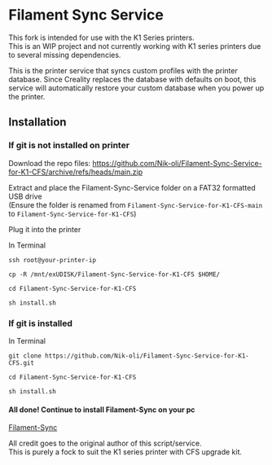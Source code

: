 

# Filament Sync Service
This fork is intended for use with the K1 Series printers.  
This is an WIP project and not currently working with K1 series printers due to several missing dependencies.

This is the printer service that syncs custom profiles with the printer database. Since Creality replaces the database with defaults on boot, this service will automatically restore your custom database when you power up the printer.


## Installation

### If git is not installed on printer

Download the repo files: https://github.com/Nik-oli/Filament-Sync-Service-for-K1-CFS/archive/refs/heads/main.zip  

Extract and place the Filament-Sync-Service folder on a FAT32 formatted USB drive  
(Ensure the folder is renamed from `Filament-Sync-Service-for-K1-CFS-main` to `Filament-Sync-Service-for-K1-CFS`)  

Plug it into the printer

In Terminal

```
ssh root@your-printer-ip
```
```
cp -R /mnt/exUDISK/Filament-Sync-Service-for-K1-CFS $HOME/
```
```
cd Filament-Sync-Service-for-K1-CFS
```

```
sh install.sh
```

### If git is installed

In Terminal

```
git clone https://github.com/Nik-oli/Filament-Sync-Service-for-K1-CFS.git
```

```
cd Filament-Sync-Service-for-K1-CFS
```

```
sh install.sh
```

#### All done! Continue to install Filament-Sync on your pc
[Filament-Sync](https://github.com/HurricanePrint/Filament-Sync)


All credit goes to the original author of this script/service.  
This is purely a fock to suit the K1 series printer with CFS upgrade kit.  

